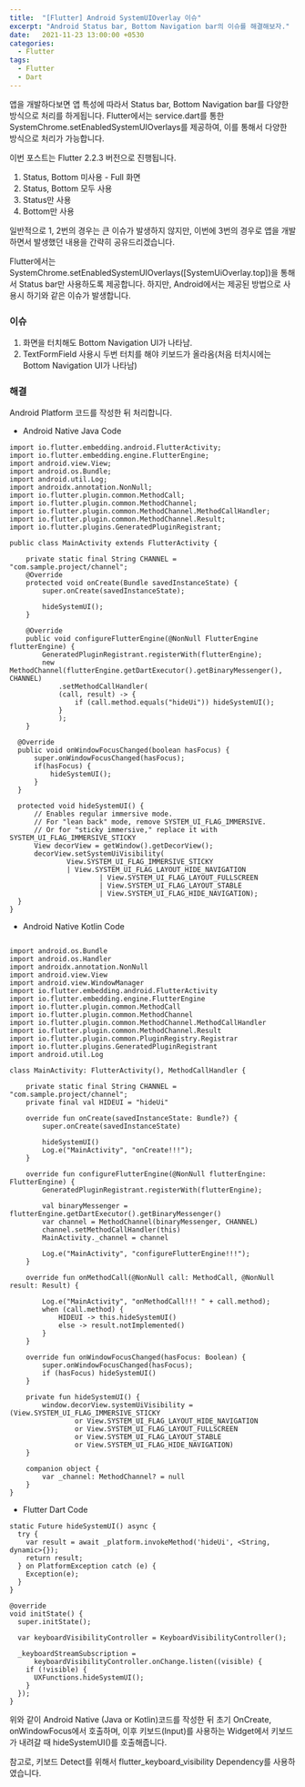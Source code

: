 ```yaml
---
title:  "[Flutter] Android SystemUIOverlay 이슈"
excerpt: "Android Status bar, Bottom Navigation bar의 이슈를 해결해보자."
date:   2021-11-23 13:00:00 +0530
categories:
  - Flutter
tags:
  - Flutter
  - Dart
---
```

앱을 개발하다보면 앱 특성에 따라서 Status bar, Bottom Navigation bar를 다양한 방식으로 처리를 하게됩니다.
Flutter에서는 service.dart를 통한 SystemChrome.setEnabledSystemUIOverlays를 제공하여, 이를 통해서 다양한 방식으로 처리가 가능합니다.

이번 포스트는 Flutter 2.2.3 버전으로 진행됩니다.

1. Status, Bottom 미사용 - Full 화면
2. Status, Bottom 모두 사용
3. Status만 사용
4. Bottom만 사용

일반적으로 1, 2번의 경우는 큰 이슈가 발생하지 않지만, 이번에 3번의 경우로 앱을 개발하면서 발생했던 내용을 간략히 공유드리겠습니다.

Flutter에서는 SystemChrome.setEnabledSystemUIOverlays([SystemUiOverlay.top])을 통해서 Status bar만 사용하도록 제공합니다.
하지만, Android에서는 제공된 방법으로 사용시 하기와 같은 이슈가 발생합니다.

### 이슈
1. 화면을 터치해도 Bottom Navigation UI가 나타남.
2. TextFormField 사용시 두번 터치를 해야 키보드가 올라옴(처음 터치시에는 Bottom Navigation UI가 나타남)

### 해결
Android Platform 코드를 작성한 뒤 처리합니다.

* Android Native Java Code
```
import io.flutter.embedding.android.FlutterActivity;
import io.flutter.embedding.engine.FlutterEngine;
import android.view.View;
import android.os.Bundle;
import android.util.Log;
import androidx.annotation.NonNull;
import io.flutter.plugin.common.MethodCall;
import io.flutter.plugin.common.MethodChannel;
import io.flutter.plugin.common.MethodChannel.MethodCallHandler;
import io.flutter.plugin.common.MethodChannel.Result;
import io.flutter.plugins.GeneratedPluginRegistrant;

public class MainActivity extends FlutterActivity {

    private static final String CHANNEL = "com.sample.project/channel";
    @Override
    protected void onCreate(Bundle savedInstanceState) {
        super.onCreate(savedInstanceState);

        hideSystemUI();
    }

    @Override
    public void configureFlutterEngine(@NonNull FlutterEngine flutterEngine) {
        GeneratedPluginRegistrant.registerWith(flutterEngine);
        new MethodChannel(flutterEngine.getDartExecutor().getBinaryMessenger(), CHANNEL)
            .setMethodCallHandler(
            (call, result) -> {
                if (call.method.equals("hideUi")) hideSystemUI();
            }
            );
    }

  @Override
  public void onWindowFocusChanged(boolean hasFocus) {
      super.onWindowFocusChanged(hasFocus);
      if(hasFocus) {
          hideSystemUI();
      }
  }

  protected void hideSystemUI() {
      // Enables regular immersive mode.
      // For "lean back" mode, remove SYSTEM_UI_FLAG_IMMERSIVE.
      // Or for "sticky immersive," replace it with SYSTEM_UI_FLAG_IMMERSIVE_STICKY
      View decorView = getWindow().getDecorView();
      decorView.setSystemUiVisibility(
              View.SYSTEM_UI_FLAG_IMMERSIVE_STICKY
              | View.SYSTEM_UI_FLAG_LAYOUT_HIDE_NAVIGATION
                      | View.SYSTEM_UI_FLAG_LAYOUT_FULLSCREEN
                      | View.SYSTEM_UI_FLAG_LAYOUT_STABLE
                      | View.SYSTEM_UI_FLAG_HIDE_NAVIGATION);
  }
}
```
* Android Native Kotlin Code
```

import android.os.Bundle
import android.os.Handler
import androidx.annotation.NonNull
import android.view.View
import android.view.WindowManager
import io.flutter.embedding.android.FlutterActivity
import io.flutter.embedding.engine.FlutterEngine
import io.flutter.plugin.common.MethodCall
import io.flutter.plugin.common.MethodChannel
import io.flutter.plugin.common.MethodChannel.MethodCallHandler
import io.flutter.plugin.common.MethodChannel.Result
import io.flutter.plugin.common.PluginRegistry.Registrar
import io.flutter.plugins.GeneratedPluginRegistrant
import android.util.Log

class MainActivity: FlutterActivity(), MethodCallHandler {

    private static final String CHANNEL = "com.sample.project/channel";
    private final val HIDEUI = "hideUi"

    override fun onCreate(savedInstanceState: Bundle?) {
        super.onCreate(savedInstanceState)

        hideSystemUI()
        Log.e("MainActivity", "onCreate!!!");
    }

    override fun configureFlutterEngine(@NonNull flutterEngine: FlutterEngine) {
        GeneratedPluginRegistrant.registerWith(flutterEngine);

        val binaryMessenger = flutterEngine.getDartExecutor().getBinaryMessenger()
        var channel = MethodChannel(binaryMessenger, CHANNEL)
        channel.setMethodCallHandler(this)
        MainActivity._channel = channel

        Log.e("MainActivity", "configureFlutterEngine!!!");
    }

    override fun onMethodCall(@NonNull call: MethodCall, @NonNull result: Result) {

        Log.e("MainActivity", "onMethodCall!!! " + call.method);
        when (call.method) {
            HIDEUI -> this.hideSystemUI()
            else -> result.notImplemented()
        }
    }

    override fun onWindowFocusChanged(hasFocus: Boolean) {
        super.onWindowFocusChanged(hasFocus);
        if (hasFocus) hideSystemUI()
    }

    private fun hideSystemUI() {
        window.decorView.systemUiVisibility = (View.SYSTEM_UI_FLAG_IMMERSIVE_STICKY
                or View.SYSTEM_UI_FLAG_LAYOUT_HIDE_NAVIGATION
                or View.SYSTEM_UI_FLAG_LAYOUT_FULLSCREEN
                or View.SYSTEM_UI_FLAG_LAYOUT_STABLE
                or View.SYSTEM_UI_FLAG_HIDE_NAVIGATION)
    }

    companion object {
        var _channel: MethodChannel? = null
    }
}
```

* Flutter Dart Code
```
static Future hideSystemUI() async {
  try {
    var result = await _platform.invokeMethod('hideUi', <String, dynamic>{});
    return result;
  } on PlatformException catch (e) {
    Exception(e);
  }
}
```
```
@override
void initState() {
  super.initState();

  var keyboardVisibilityController = KeyboardVisibilityController();

  _keyboardStreamSubscription =
      keyboardVisibilityController.onChange.listen((visible) {
    if (!visible) {
      UXFunctions.hideSystemUI();
    }
  });
}
```
위와 같이 Android Native (Java or Kotlin)코드를 작성한 뒤 초기 OnCreate, onWindowFocus에서 호출하며, 이후 키보드(Input)를 사용하는 Widget에서 키보드가 내려갈 때 hideSystemUI()를 호출해줍니다.

참고로, 키보드 Detect를 위해서 flutter_keyboard_visibility Dependency를 사용하였습니다.